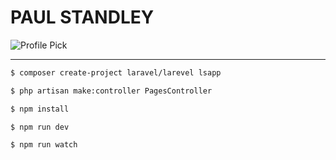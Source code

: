 # **PAUL STANDLEY**

![Profile Pick](http://res.cloudinary.com/pieol2/image/upload/v1516543296/profile-small.png)

---

```bash
$ composer create-project laravel/larevel lsapp

$ php artisan make:controller PagesController

$ npm install

$ npm run dev

$ npm run watch
```
